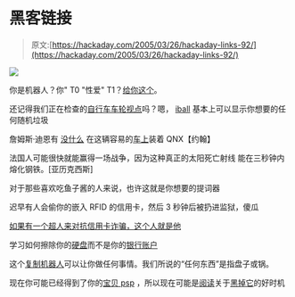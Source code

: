 # 黑客链接

> 原文:[https://hackaday.com/2005/03/26/hackaday-links-92/](https://hackaday.com/2005/03/26/hackaday-links-92/)

![](img/7ed0352b27eb2b31f1112af1dc5e7196.png)

你是机器人？你" T0 "性爱" T1？[给你这个](http://www.guardian.co.uk/life/science/story/0,12996,1403780,00.html?gusrc=rss%5C)。

还记得我们正在检查的[自行车车轮视点](http://hackaday.com/entry/1234000777036590/)吗？嗯， [iball](http://www.audiovisualizers.com/library/store/iball/iball.htm) 基本上可以显示你想要的任何随机垃圾

詹姆斯·迪恩有 [没什么](http://www.ghostriderrobot.com/index.php) 在这辆容易的[车上](http://hackaday.com/entry/1234000803036419/)装着 QNX【约翰】

法国人可能很快就能赢得一场战争，因为这种真正的太阳死亡射线
能在三秒钟内熔化钢铁。[亚历克西斯]

对于那些喜欢吃鱼子酱的人来说，也许这就是你想要的提词器

迟早有人会偷你的嵌入 RFID 的信用卡，然后 3 秒钟后被扔进监狱，傻瓜

[如果有一个超人来对抗信用卡诈骗，这个人就是他](http://www.livejournal.com/users/publius_ovidius/111672.html)

学习如何擦除你的[硬盘](http://www.engadget.com/entry/1234000473036054/)而不是你的[银行账户](http://www.totse.com/en/hack/hack_attack/atm-more.html)

这个[复制机器人](http://www.engadget.com/entry/1234000270036740/)可以让你做任何事情。我们所说的“任何东西”是指盘子或锅。

现在你可能已经得到了你的[宝贝 psp](http://www.mobilegamearena.net/news_133.html) ，所以现在可能是[阅读](http://www.psphacks.net/content/view/122/2/)关于[黑掉它](http://engadget.com/entry/1234000783037778/)的好时机